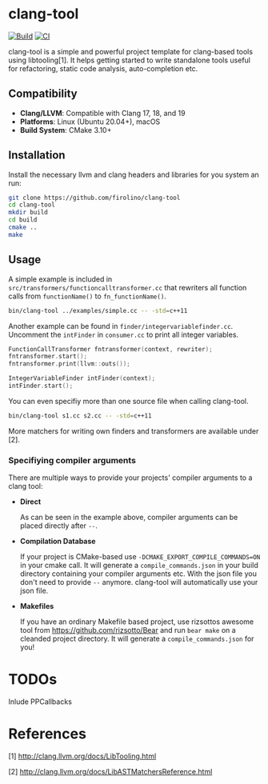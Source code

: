 # clang-tool

[![Build](https://github.com/raymyers/refactor-green-clang/actions/workflows/build.yml/badge.svg)](https://github.com/raymyers/refactor-green-clang/actions/workflows/build.yml)
[![CI](https://github.com/raymyers/refactor-green-clang/actions/workflows/ci.yml/badge.svg)](https://github.com/raymyers/refactor-green-clang/actions/workflows/ci.yml)

clang-tool is a simple and powerful project template for clang-based tools using libtooling[1]. It helps getting started to write standalone tools useful for refactoring, static code analysis, auto-completion etc.

## Compatibility

- **Clang/LLVM**: Compatible with Clang 17, 18, and 19
- **Platforms**: Linux (Ubuntu 20.04+), macOS
- **Build System**: CMake 3.10+

## Installation
Install the necessary llvm and clang headers and libraries for you system an run:

```bash
git clone https://github.com/firolino/clang-tool
cd clang-tool
mkdir build
cd build
cmake ..
make
```

## Usage
A simple example is included in ```src/transformers/functioncalltransformer.cc``` that rewriters all function calls from ```functionName()``` to ```fn_functionName()```.

```bash
bin/clang-tool ../examples/simple.cc -- -std=c++11
```

Another example can be found in ```finder/integervariablefinder.cc```. Uncomment the ```intFinder``` in ```consumer.cc``` to print all integer variables.

```cpp
FunctionCallTransformer fntransformer(context, rewriter);
fntransformer.start();
fntransformer.print(llvm::outs());

IntegerVariableFinder intFinder(context);
intFinder.start();
```

You can even specifiy more than one source file when calling clang-tool. 
```bash
bin/clang-tool s1.cc s2.cc -- -std=c++11
```
More matchers for writing own finders and transformers are available under [2].

### Specifiying compiler arguments
There are multiple ways to provide your projects' compiler arguments to a clang tool:

* **Direct**

  As can be seen in the example above, compiler arguments can be placed directly after ```--```.

* **Compilation Database**

  If your project is CMake-based use ```-DCMAKE_EXPORT_COMPILE_COMMANDS=ON``` in your cmake call. It will generate a ```compile_commands.json``` in your build directory containing your compiler arguments etc. With the json file you don't need to provide ```--``` anymore. clang-tool will automatically use your json file.

* **Makefiles**

  If you have an ordinary Makefile based project, use rizsottos awesome tool from https://github.com/rizsotto/Bear and run ```bear make``` on a cleanded project directory. It will generate a ```compile_commands.json``` for you!

# TODOs
Inlude PPCallbacks

# References
[1] http://clang.llvm.org/docs/LibTooling.html

[2] http://clang.llvm.org/docs/LibASTMatchersReference.html

